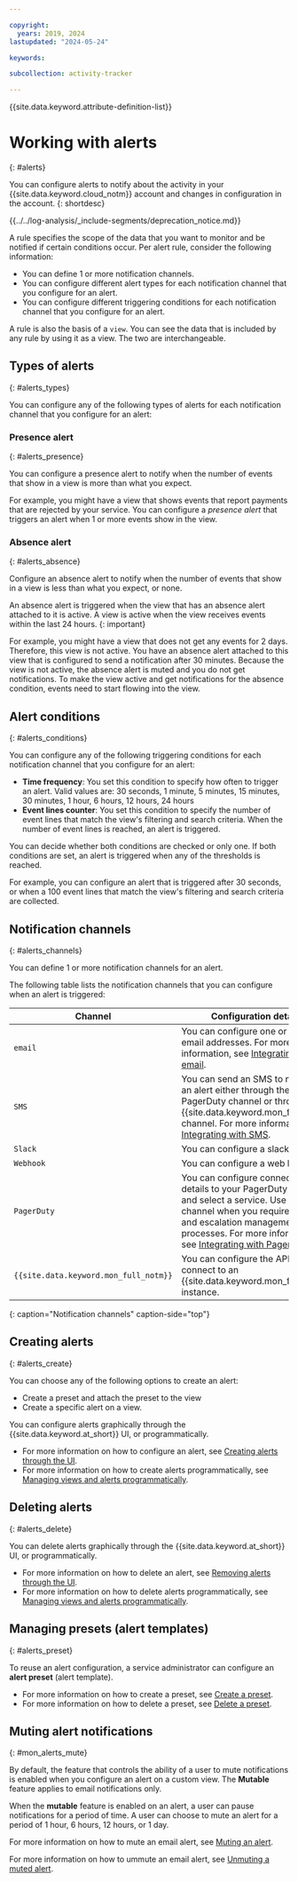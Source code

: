```yaml
---

copyright:
  years: 2019, 2024
lastupdated: "2024-05-24"

keywords:

subcollection: activity-tracker

---
```


{{site.data.keyword.attribute-definition-list}}


# Working with alerts
{: #alerts}

You can configure alerts to notify about the activity in your {{site.data.keyword.cloud_notm}} account and changes in configuration in the account.
{: shortdesc}


{{../../log-analysis/_include-segments/deprecation_notice.md}}

A rule specifies the scope of the data that you want to monitor and be notified if certain conditions occur. Per alert rule, consider the following information:
- You can define 1 or more notification channels.
- You can configure different alert types for each notification channel that you configure for an alert.
- You can configure different triggering conditions for each notification channel that you configure for an alert.

A rule is also the basis of a `view`. You can see the data that is included by any rule by using it as a view. The two are interchangeable.

## Types of alerts
{: #alerts_types}

You can configure any of the following types of alerts for each notification channel that you configure for an alert:

### Presence alert
{: #alerts_presence}

You can configure a presence alert to notify when the number of events that show in a view is more than what you expect.

For example, you might have a view that shows events that report payments that are rejected by your service. You can configure a *presence alert* that triggers an alert when 1 or more events show in the view.


### Absence alert
{: #alerts_absence}

Configure an absence alert to notify when the number of events that show in a view is less than what you expect, or none.

An absence alert is triggered when the view that has an absence alert attached to it is active. A view is active when the view receives events within the last 24 hours.
{: important}

For example, you might have a view that does not get any events for 2 days. Therefore, this view is not active. You have an absence alert attached to this view that is configured to send a notification after 30 minutes. Because the view is not active, the absence alert is muted and you do not get notifications. To make the view active and get notifications for the absence condition, events need to start flowing into the view.


## Alert conditions
{: #alerts_conditions}

You can configure any of the following triggering conditions for each notification channel that you configure for an alert:

* **Time frequency**: You set this condition to specify how often to trigger an alert. Valid values are: 30 seconds, 1 minute, 5 minutes, 15 minutes, 30 minutes, 1 hour, 6 hours, 12 hours, 24 hours
* **Event lines counter**: You set this condition to specify the number of event lines that match the view's filtering and search criteria. When the number of event lines is reached, an alert is triggered.

You can decide whether both conditions are checked or only one. If both conditions are set, an alert is triggered when any of the thresholds is reached.

For example, you can configure an alert that is triggered after 30 seconds, or when a 100 event lines that match the view's filtering and search criteria are collected.


## Notification channels
{: #alerts_channels}

You can define 1 or more notification channels for an alert.

The following table lists the notification channels that you can configure when an alert is triggered:

| Channel           | Configuration details |
|-------------------|-----------------------|
| `email`             | You can configure one or more email addresses. For more information, see [Integrating with email](/docs/activity-tracker?topic=activity-tracker-email). |
| `SMS`               | You can send an SMS to notify of an alert either through the PagerDuty channel or through the {{site.data.keyword.mon_full_notm}} channel. For more information, see [Integrating with SMS](/docs/activity-tracker?topic=activity-tracker-sms). |
| `Slack`             | You can configure a slack channel. |
| `Webhook`           | You can configure a web hook URL. |
| `PagerDuty`         | You can configure connection details to your PagerDuty system, and select a service. Use this channel when you require call times and escalation management processes. For more information, see [Integrating with PagerDuty](/docs/activity-tracker?topic=activity-tracker-pagerduty). |
| `{{site.data.keyword.mon_full_notm}}`         | You can configure the API key to connect to an {{site.data.keyword.mon_full_notm}} instance. |
{: caption="Notification channels" caption-side="top"}


## Creating alerts
{: #alerts_create}

You can choose any of the following options to create an alert:
- Create a preset and attach the preset to the view
- Create a specific alert on a view.

You can configure alerts graphically through the {{site.data.keyword.at_short}} UI, or programmatically.
- For more information on how to configure an alert, see [Creating alerts through the UI](/docs/activity-tracker?topic=activity-tracker-create_alert_ui).
- For more information on how to create alerts programmatically, see [Managing views and alerts programmatically](/docs/activity-tracker?topic=activity-tracker-config-api).


## Deleting alerts
{: #alerts_delete}

You can delete alerts graphically through the {{site.data.keyword.at_short}} UI, or programmatically.
- For more information on how to delete an alert, see [Removing alerts through the UI](/docs/activity-tracker?topic=activity-tracker-remove_alert_ui).
- For more information on how to delete alerts programmatically, see [Managing views and alerts programmatically](/docs/activity-tracker?topic=activity-tracker-config-api#config-api-create-view-alert).


## Managing presets (alert templates)
{: #alerts_preset}

To reuse an alert configuration, a service administrator can configure an **alert preset** (alert template).
- For more information on how to create a preset, see [Create a preset](/docs/activity-tracker?topic=activity-tracker-preset_ui#preset_ui_create).
- For more information on how to delete a preset, see [Delete a preset](/docs/activity-tracker?topic=activity-tracker-preset_ui#preset_ui_delete).


## Muting alert notifications
{: #mon_alerts_mute}

By default, the feature that controls the ability of a user to mute notifications is enabled when you configure an alert on a custom view. The **Mutable** feature applies to email notifications only.

When the **mutable** feature is enabled on an alert, a user can pause notifications for a period of time. A user can choose to mute an alert for a period of 1 hour, 6 hours, 12 hours, or 1 day.

For more information on how to mute an email alert, see [Muting an alert](/docs/activity-tracker?topic=activity-tracker-email#email_mute).

For more information on how to ummute an email alert, see [Unmuting a muted alert](/docs/activity-tracker?topic=activity-tracker-email#email_unmute).
